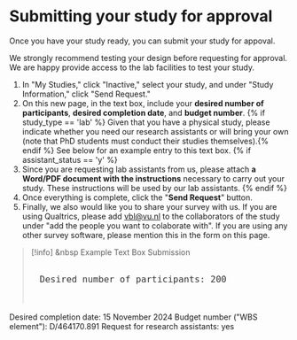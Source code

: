 
# Submitting your study for approval

Once you have your study ready, you can submit your study for appoval. 

We strongly recommend testing your design before requesting for approval. We are happy provide access to the lab facilities to test your study.

1. In "My Studies," click "Inactive," select your study, and under "Study Information," click "Send Request."
2. On this new page, in the text box, include your **desired number of participants**, **desired completion date**, and **budget number**. {% if study_type == 'lab' %} Given that you have a physical study, please indicate whether you need our research assistants or will bring your own (note that PhD students must conduct their studies themselves).{% endif %} See below for an example entry to this text box.
{% if assistant_status == 'y' %}
3. Since you are requesting lab assistants from us, please attach **a Word/PDF document with the instructions** necessary to carry out your study. These instructions will be used by our lab assistants.
{% endif %} 
4. Once everything is complete, click the "**Send Request**" button.
5. Finally, we also would like you to share your survey with us. If you are using Qualtrics, please add [vbl@vu.nl](mailto:vbl@vu.nl) to the collaborators of the study under "add the people you want to colaborate with". If you are using any other survey software, please mention this in the form on this page.

>[!info] <i class="fa-solid fa-info"></i> &nbsp Example Text Box Submission
><pre style="font-size: 16px; color: rgba(51, 51, 51, 1); padding: 15px; border-radius: 5px; white-space: pre-wrap">Desired number of participants: 200
Desired completion date: 15 November 2024
Budget number ("WBS element"): D/464170.891
Request for research assistants: yes</pre>

